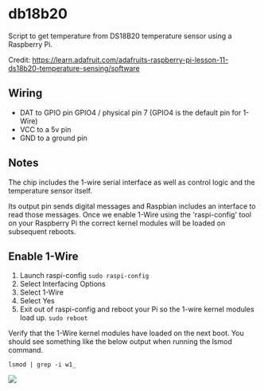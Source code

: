 # db18b20
 Script to get temperature from DS18B20 temperature sensor using a Raspberry Pi.

Credit: https://learn.adafruit.com/adafruits-raspberry-pi-lesson-11-ds18b20-temperature-sensing/software

## Wiring
- DAT to GPIO pin GPIO4 / physical pin 7 (GPIO4 is the default pin for 1-Wire)
- VCC to a 5v pin
- GND to a ground pin

## Notes
The chip includes the 1-wire serial interface as well as control logic and the temperature sensor itself.

Its output pin sends digital messages and Raspbian includes an interface to read those messages. Once we enable 1-Wire using the 'raspi-config' tool on your Raspberry Pi the correct kernel modules will be loaded on subsequent reboots.

## Enable 1-Wire
1. Launch raspi-config
`sudo raspi-config`
2. Select Interfacing Options
3. Select 1-Wire
4. Select Yes
5. Exit out of raspi-config and reboot your Pi so the 1-wire kernel modules load up.
`sudo reboot`
    

Verify that the 1-Wire kernel modules have loaded on the next boot. You should see something like the below output when running the lsmod command.

`lsmod | grep -i w1_`

<img src="https://github.com/frankenwino/db18b20/blob/master/lsmod%20Screenshot%20.png">
